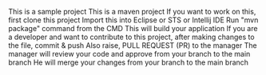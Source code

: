 This is a sample project
This is a maven project
If you want to work on this, first clone this project
Import this into Eclipse or STS or Intellij IDE
Run "mvn package" command from the CMD
This will build your application
If you are a developer and want to contribute to this project, after making changes to the file, commit & push
Also raise, PULL REQUEST (PR) to the manager
The manager will review your code and approve from your branch to the main branch
He will merge your changes from your branch to the main branch
